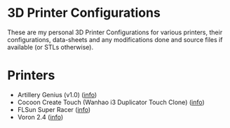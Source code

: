 # 3D Printer Configurations

These are my personal 3D Printer Configurations for various printers, their configurations, data-sheets and any modifications done and source files if available (or STLs otherwise).

# Printers

* Artillery Genius (v1.0) ([info](https://artillery3d.com/products/artillery-genius-3d-printer-kit-220220250mm-print-size-with-ultra-quiet-stepper-motor-tft-touch-screen))
* Cocoon Create Touch (Wanhao i3 Duplicator Touch Clone) ([info](https://cocoonproducts.com.au/all-products/3dprinters/3d-printer-touch/))
* FLSun Super Racer ([info](https://flsun3d.com/products/super-racer-sr))
* Voron 2.4 ([info](https://vorondesign.com/voron2.4))
